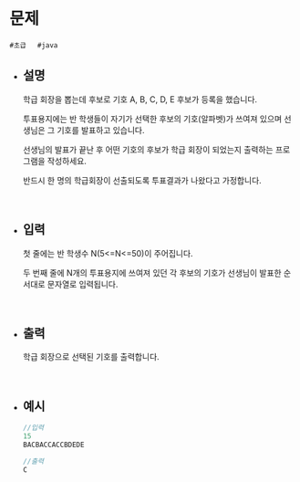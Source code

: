 # 문제

```#초급```&nbsp;&nbsp;&nbsp;&nbsp;&nbsp;```#java```

- ## 설명
        
   학급 회장을 뽑는데 후보로 기호 A, B, C, D, E 후보가 등록을 했습니다.

    투표용지에는 반 학생들이 자기가 선택한 후보의 기호(알파벳)가 쓰여져 있으며 선생님은 그 기호를 발표하고 있습니다.

    선생님의 발표가 끝난 후 어떤 기호의 후보가 학급 회장이 되었는지 출력하는 프로그램을 작성하세요.

    반드시 한 명의 학급회장이 선출되도록 투표결과가 나왔다고 가정합니다.

<br/>
        
- ## 입력
        
    첫 줄에는 반 학생수 N(5<=N<=50)이 주어집니다.

    두 번째 줄에 N개의 투표용지에 쓰여져 있던 각 후보의 기호가 선생님이 발표한 순서대로 문자열로 입력됩니다.
    
<br/>

- ## 출력
        
    학급 회장으로 선택된 기호를 출력합니다.

<br/>
        
- ## 예시

    ```java
    //입력
    15
    BACBACCACCBDEDE
    ```
    ```java
    //출력
    C
    ```